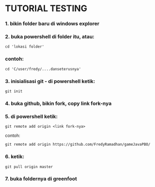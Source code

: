 # TUTORIAL TESTING

### 1. bikin folder baru di windows explorer 
### 2. buka powershell di folder itu, atau:
    cd 'lokasi folder'
### contoh:
    cd 'C/user/fredy/....danseterusnya'
### 3. inisialisasi git - di powershell ketik:
    git init
### 4. buka github, bikin fork, copy link fork-nya
### 5. di powershell ketik: 
    git remote add origin <link fork-nya>
contoh:

    git remote add origin https://github.com/FredyRamadhan/gameJavaPBO/
### 6. ketik: 
    git pull origin master
### 7. buka foldernya di greenfoot
